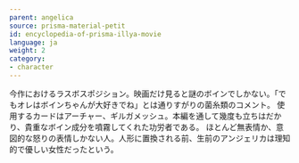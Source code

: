 ```yaml
---
parent: angelica
source: prisma-material-petit
id: encyclopedia-of-prisma-illya-movie
language: ja
weight: 2
category:
- character
---
```


今作におけるラスボスポジション。映画だけ見ると謎のボインでしかない。「でもオレはボインちゃんが大好きでね」とは通りすがりの菌糸類のコメント。
使用するカードはアーチャー、ギルガメッシュ。本編を通して幾度も立ちはだかり、貴重なボイン成分を噴霧してくれた功労者である。
ほとんど無表情か、意図的な怒りの表情しかない人。人形に置換される前、生前のアンジェリカは理知的で優しい女性だったという。
